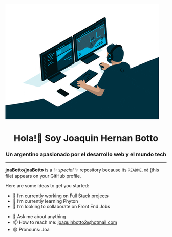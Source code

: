![Alt text](giphy.gif)

<h1 align="center"> Hola!👋 Soy Joaquin Hernan Botto </h1>
<h3 align="center">Un argentino apasionado por el desarrollo web y el mundo tech</h3>

<hr />

**joaBotto/joaBotto** is a ✨ _special_ ✨ repository because its `README.md` (this file) appears on your GitHub profile.

Here are some ideas to get you started:

- 🔭 I’m currently working on Full Stack projects
- 🌱 I’m currently learning Phyton
- 👯 I’m looking to collaborate on Front End Jobs
<!-- - 🤔 I’m looking for help with  -->
- 💬 Ask me about anything
- 📫 How to reach me: joaquinbotto2@hotmail.com
- 😄 Pronouns: Joa
<!-- - ⚡ Fun fact: ... -->
